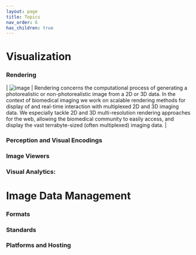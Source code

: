 ```yaml
---
layout: page
title: Topics
nav_order: 6
has_children: true
---
```


# Visualization

### Rendering
| ![image](https://github.com/vis-image-management/vim-website/assets/31503434/34e2255b-7e05-4f32-8527-2030db57efcf) | Rendering concerns the computational process of generating a photorealistic or non-photorealistic image from a 2D or 3D data. In the context of biomedical imaging we work on scalable rendering methods for display of and real-time interaction with multiplexed 2D and 3D imaging data. We especially tackle 2D and 3D multi-resolution rendering approaches for the web, allowing the biomedical community to easily access, and display the vast terrabyte-sized (often multiplexed) imaging data. |

### Perception and Visual Encodings

### Image Viewers

### Visual Analytics:

# Image Data Management

### Formats

### Standards

### Platforms and Hosting

